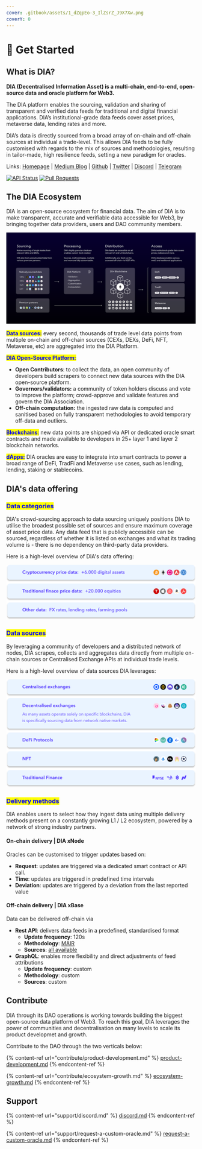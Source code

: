 ```yaml
---
cover: .gitbook/assets/1_dZqpEo-3_IlZsrZ_J9X7Xw.png
coverY: 0
---
```


# 🏃 Get Started

## What is DIA?&#x20;

**DIA (Decentralised Information Asset) is a multi-chain, end-to-end, open-source data and oracle platform for Web3.**

The DIA platform enables the sourcing, validation and sharing of transparent and verified data feeds for traditional and digital financial applications. DIA’s institutional-grade data feeds cover asset prices, metaverse data, lending rates and more.

DIA’s data is directly sourced from a broad array of on-chain and off-chain sources at individual a trade-level. This allows DIA feeds to be fully customised with regards to the mix of sources and methodologies, resulting in tailor-made, high resilience feeds, setting a new paradigm for oracles.

Links: [Homepage](https://diadata.org) | [Medium Blog](https://medium.com/dia-insights) | [Github](https://github.com/diadata-org) | [Twitter](https://twitter.com/DIAdata\_org) | [Discord](https://discord.gg/zFmXtPFgQj) | [Telegram](https://t.me/DIAdata\_org)

[![API Status](https://badgen.net/uptime-robot/status/m784441379-1bdbacd4cd81bf46c13bdb1f?label=API)](https://docs.diadata.org/api/docs/api) [![Pull Requests](https://badgen.net/github/prs/diadata-org/diadata?label=Pull%20Requests)](https://github.com/diadata-org/diadata/pulls)

## The DIA Ecosystem

DIA is an open-source ecosystem for financial data. The aim of DIA is to make transparent, accurate and verifiable data accessible for Web3, by bringing together data providers, users and DAO community members.

![](.gitbook/assets/Architecture.svg)

<mark style="color:blue;">**Data sources:**</mark> every second, thousands of trade level data points from multiple on-chain and off-chain sources (CEXs, DEXs, DeFi, NFT, Metaverse, etc) are aggregated into the DIA Platform.

<mark style="color:blue;">**DIA Open-Source Platform:**</mark>

* **Open Contributors**: to collect the data, an open community of developers build scrapers to connect new data sources with the DIA open-source platform.
* **Governors/validators:** a community of token holders discuss and vote to improve the platform; crowd-approve and validate features and govern the DIA Association.
* **Off-chain computation:** the ingested raw data is computed and sanitised based on fully transparent methodologies to avoid temporary off-data and outliers.&#x20;

<mark style="color:blue;">**Blockchains**</mark><mark style="color:blue;">:</mark> new data points are shipped via API or dedicated oracle smart contracts and made available to developers in 25+ layer 1 and layer 2 blockchain networks.

<mark style="color:blue;">**dApps:**</mark> DIA oracles are easy to integrate into smart contracts to power a broad range of DeFi, TradFi and Metaverse use cases, such as lending, lending, staking or stablecoins.

## DIA's data offering

### <mark style="color:blue;">Data categories</mark>

DIA's crowd-sourcing approach to data sourcing uniquely positions DIA to utilise the broadest possible set of sources and ensure maximum coverage of asset price data. Any data feed that is publicly accessible can be sourced, regardless of whether it is listed on exchanges and what its trading volume is - there is no dependency on third-party data providers.&#x20;

Here is a high-level overview of DIA's data offering:

![](<.gitbook/assets/Data categories.svg>)

### <mark style="color:blue;">Data sources</mark>

By leveraging a community of developers and a distributed network of nodes, DIA scrapes, collects and aggregates data directly from multiple on-chain sources or Centralised Exchange APIs at individual trade levels.&#x20;

Here is a high-level overview of data sources DIA leverages:

![to seel all data sources, visit the Data Sources section](<.gitbook/assets/Data sources.svg>)

### <mark style="color:blue;">Delivery methods</mark>

DIA enables users to select how they ingest data using multiple delivery methods present on a constantly growing L1 / L2 ecosystem, powered by a network of strong industry partners.

#### **On-chain delivery | DIA xNode**

Oracles can be customised to trigger updates based on:

* **Request**: updates are triggered via a dedicated smart contract or API call.
* **Time**: updates are triggered in predefined time intervals
* **Deviation**: updates are triggered by a deviation from the last reported value

#### **Off-chain delivery  | DIA xBase**

&#x20;Data can be delivered off-chain via

* **Rest API**: delivers data feeds in a predefined, standardised format
  * **Update frequency**: 120s
  * **Methodology**: [MAIR](documentation/methodology/digital-assets/exchangeprices/mair-moving-average-with-interquartile-range-filter.md)
  * **Sources**: [all available](documentation/data-sources/natively-sourced-data.md)
* **GraphQL**: enables more flexibility and direct adjustments of feed attributions
  * **Update frequency**: custom
  * **Methodology**: custom
  * **Sources**: custom

## Contribute

DIA through its DAO operations is working towards building the biggest open-source data platform of Web3. To reach this goal, DIA leverages the power of communities and decentralisation on many levels to scale its product developmet and growth.&#x20;

Contribute to the DAO through the two verticals below:

{% content-ref url="contribute/product-development.md" %}
[product-development.md](contribute/product-development.md)
{% endcontent-ref %}

{% content-ref url="contribute/ecosystem-growth.md" %}
[ecosystem-growth.md](contribute/ecosystem-growth.md)
{% endcontent-ref %}

## Support

{% content-ref url="support/discord.md" %}
[discord.md](support/discord.md)
{% endcontent-ref %}

{% content-ref url="support/request-a-custom-oracle.md" %}
[request-a-custom-oracle.md](support/request-a-custom-oracle.md)
{% endcontent-ref %}

